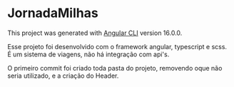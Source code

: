 # JornadaMilhas

This project was generated with [Angular CLI](https://github.com/angular/angular-cli) version 16.0.0.

Esse projeto foi desenvolvido com o framework angular, typescript e scss.
É um sistema de viagens, não há integração com api's.

O primeiro commit foi criado toda pasta do projeto, removendo oque não seria utilizado, e a criação do Header.
